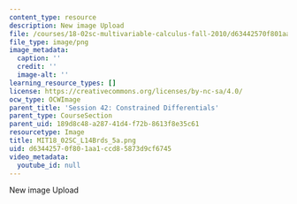 ```yaml
---
content_type: resource
description: New image Upload
file: /courses/18-02sc-multivariable-calculus-fall-2010/d63442570f801aa1ccd85873d9cf6745_MIT18_02SC_L14Brds_5a.png
file_type: image/png
image_metadata:
  caption: ''
  credit: ''
  image-alt: ''
learning_resource_types: []
license: https://creativecommons.org/licenses/by-nc-sa/4.0/
ocw_type: OCWImage
parent_title: 'Session 42: Constrained Differentials'
parent_type: CourseSection
parent_uid: 189d8c48-a287-41d4-f72b-8613f8e35c61
resourcetype: Image
title: MIT18_02SC_L14Brds_5a.png
uid: d6344257-0f80-1aa1-ccd8-5873d9cf6745
video_metadata:
  youtube_id: null
---
```

New image Upload